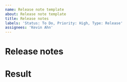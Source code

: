 ```yaml
---
name: Release note template
about: Release note template
title: Release notes
labels: 'Status: To Do, Priority: High, Type: Release'
assignees: 'Kevin Ahn'
---
```


# Release notes

# Result
